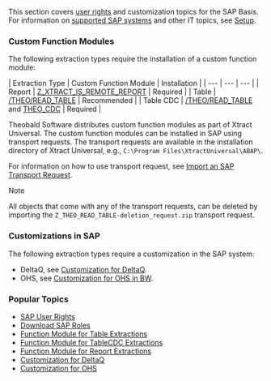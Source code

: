 This section covers [user rights](sap-authority-objects/) and customization topics for the SAP Basis.\
For information on [supported SAP systems](../setup/requirements/#supported-sap-systems-and-releases) and other IT topics, see [Setup](../setup/).

### Custom Function Modules

The following extraction types require the installation of a custom function module:

| Extraction Type | Custom Function Module | Installation | | --- | --- | --- | | Report | [Z_XTRACT_IS_REMOTE_REPORT](custom-function-module-for-reports/) | Required | | Table | [/THEO/READ_TABLE](custom-function-module-for-table-extraction/) | Recommended | | Table CDC | [/THEO/READ_TABLE](custom-function-module-for-table-extraction/) and [THEO_CDC](custom-function-module-for-tablecdc/) | Required |

Theobald Software distributes custom function modules as part of Xtract Universal. The custom function modules can be installed in SAP using transport requests. The transport requests are available in the installation directory of Xtract Universal, e.g., `C:\Program Files\XtractUniversal\ABAP\`.

For information on how to use transport request, see [Import an SAP Transport Request](/xtract-universal/knowledge-base/import-an-sap-transport-request).

Note

All objects that come with any of the transport requests, can be deleted by importing the `Z_THEO_READ_TABLE-deletion_request.zip` transport request.

### Customizations in SAP

The following extraction types require a customization in the SAP system:

- DeltaQ, see [Customization for DeltaQ](customization-for-deltaq/).
- OHS, see [Customization for OHS in BW](customization-for-ohs-in-bw/).

### Popular Topics

- [SAP User Rights](sap-authority-objects/)
- [Download SAP Roles](sap-authority-objects/#sap-authorization-profiles)
- [Function Module for Table Extractions](custom-function-module-for-table-extraction/)
- [Function Module for TableCDC Extractions](custom-function-module-for-tablecdc/)
- [Function Module for Report Extractions](custom-function-module-for-reports/)
- [Customization for DeltaQ](customization-for-deltaq/)
- [Customization for OHS](customization-for-ohs-in-bw/)
